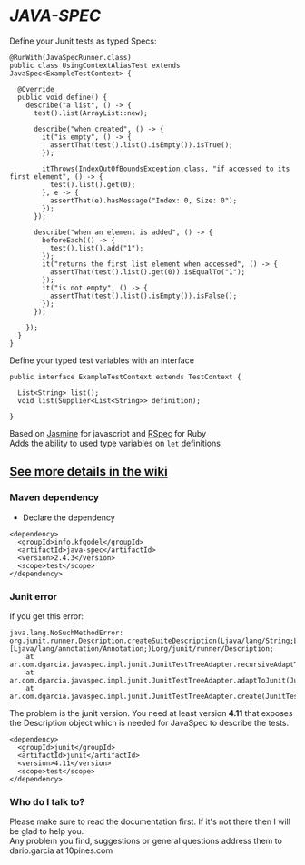 # *JAVA-SPEC* #

Define your Junit tests as typed Specs:  

```
@RunWith(JavaSpecRunner.class)
public class UsingContextAliasTest extends JavaSpec<ExampleTestContext> {
  
  @Override
  public void define() {
    describe("a list", () -> {
      test().list(ArrayList::new);

      describe("when created", () -> {
        it("is empty", () -> {
          assertThat(test().list().isEmpty()).isTrue();
        });

        itThrows(IndexOutOfBoundsException.class, "if accessed to its first element", () -> {
          test().list().get(0);
        }, e -> {
          assertThat(e).hasMessage("Index: 0, Size: 0");
        });
      });

      describe("when an element is added", () -> {
        beforeEach(() -> {
          test().list().add("1");
        });
        it("returns the first list element when accessed", () -> {
          assertThat(test().list().get(0)).isEqualTo("1");
        });
        it("is not empty", () -> {
          assertThat(test().list().isEmpty()).isFalse();
        });
      });

    });
  }
}
```

Define your typed test variables with an interface
```
public interface ExampleTestContext extends TestContext {

  List<String> list();
  void list(Supplier<List<String>> definition);

}
```

Based on [Jasmine](http://jasmine.github.io/) for javascript and [RSpec](http://rspec.info/) for Ruby  
Adds the ability to used type variables on `let` definitions  

## **[See more details in the wiki](https://github.com/kfgodel/java-spec/wiki)**


### Maven dependency ###

* Declare the dependency
```
<dependency>
  <groupId>info.kfgodel</groupId>
  <artifactId>java-spec</artifactId>
  <version>2.4.3</version>
  <scope>test</scope>
</dependency>
```

### Junit error
If you get this error:
```
java.lang.NoSuchMethodError: org.junit.runner.Description.createSuiteDescription(Ljava/lang/String;Ljava/io/Serializable;[Ljava/lang/annotation/Annotation;)Lorg/junit/runner/Description;
    at ar.com.dgarcia.javaspec.impl.junit.JunitTestTreeAdapter.recursiveAdaptToJunit(JunitTestTreeAdapter.java:48)
    at ar.com.dgarcia.javaspec.impl.junit.JunitTestTreeAdapter.adaptToJunit(JunitTestTreeAdapter.java:39)
    at ar.com.dgarcia.javaspec.impl.junit.JunitTestTreeAdapter.create(JunitTestTreeAdapter.java:27)
```
The problem is the junit version. You need at least version **4.11** that exposes the Description object which is needed for JavaSpec to describe the tests.  

```
<dependency>
  <groupId>junit</groupId>
  <artifactId>junit</artifactId>
  <version>4.11</version>
  <scope>test</scope>
</dependency>
```


### Who do I talk to? ###

Please make sure to read the documentation first. If it's not there then I will be glad to help you.  
Any problem you find, suggestions or general questions address them to dario.garcia at 10pines.com

